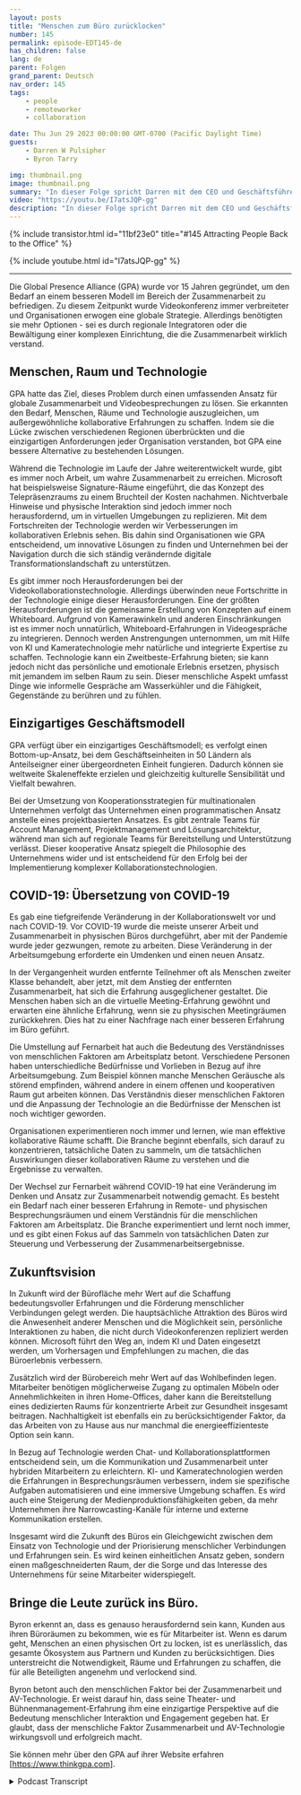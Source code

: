 ```yaml
---
layout: posts
title: "Menschen zum Büro zurücklocken"
number: 145
permalink: episode-EDT145-de
has_children: false
lang: de
parent: Folgen
grand_parent: Deutsch
nav_order: 145
tags:
    - people
    - remoteworker
    - collaboration

date: Thu Jun 29 2023 00:00:00 GMT-0700 (Pacific Daylight Time)
guests:
    - Darren W Pulsipher
    - Byron Tarry

img: thumbnail.png
image: thumbnail.png
summary: "In dieser Folge spricht Darren mit dem CEO und Geschäftsführer von GPA über die Rolle, die kollaborative Innovation beim Zurückbringen der Menschen ins Büro spielt und warum Menschen persönliche Interaktion benötigen."
video: "https://youtu.be/I7atsJQP-gg"
description: "In dieser Folge spricht Darren mit dem CEO und Geschäftsführer von GPA über die Rolle, die kollaborative Innovation beim Zurückbringen der Menschen ins Büro spielt und warum Menschen persönliche Interaktion benötigen."
---
```


<div>
{% include transistor.html id="11bf23e0" title="#145 Attracting People Back to the Office" %}

{% include youtube.html id="I7atsJQP-gg" %}
</div>

---

Die Global Presence Alliance (GPA) wurde vor 15 Jahren gegründet, um den Bedarf an einem besseren Modell im Bereich der Zusammenarbeit zu befriedigen. Zu diesem Zeitpunkt wurde Videokonferenz immer verbreiteter und Organisationen erwogen eine globale Strategie. Allerdings benötigten sie mehr Optionen - sei es durch regionale Integratoren oder die Bewältigung einer komplexen Einrichtung, die die Zusammenarbeit wirklich verstand.

## Menschen, Raum und Technologie

GPA hatte das Ziel, dieses Problem durch einen umfassenden Ansatz für globale Zusammenarbeit und Videobesprechungen zu lösen. Sie erkannten den Bedarf, Menschen, Räume und Technologie auszugleichen, um außergewöhnliche kollaborative Erfahrungen zu schaffen. Indem sie die Lücke zwischen verschiedenen Regionen überbrückten und die einzigartigen Anforderungen jeder Organisation verstanden, bot GPA eine bessere Alternative zu bestehenden Lösungen.

Während die Technologie im Laufe der Jahre weiterentwickelt wurde, gibt es immer noch Arbeit, um wahre Zusammenarbeit zu erreichen. Microsoft hat beispielsweise Signature-Räume eingeführt, die das Konzept des Telepräsenzraums zu einem Bruchteil der Kosten nachahmen. Nichtverbale Hinweise und physische Interaktion sind jedoch immer noch herausfordernd, um in virtuellen Umgebungen zu replizieren. Mit dem Fortschreiten der Technologie werden wir Verbesserungen im kollaborativen Erlebnis sehen. Bis dahin sind Organisationen wie GPA entscheidend, um innovative Lösungen zu finden und Unternehmen bei der Navigation durch die sich ständig verändernde digitale Transformationslandschaft zu unterstützen.

Es gibt immer noch Herausforderungen bei der Videokollaborationstechnologie. Allerdings überwinden neue Fortschritte in der Technologie einige dieser Herausforderungen. Eine der größten Herausforderungen ist die gemeinsame Erstellung von Konzepten auf einem Whiteboard. Aufgrund von Kamerawinkeln und anderen Einschränkungen ist es immer noch unnatürlich, Whiteboard-Erfahrungen in Videogespräche zu integrieren. Dennoch werden Anstrengungen unternommen, um mit Hilfe von KI und Kameratechnologie mehr natürliche und integrierte Expertise zu schaffen. Technologie kann ein Zweitbeste-Erfahrung bieten; sie kann jedoch nicht das persönliche und emotionale Erlebnis ersetzen, physisch mit jemandem im selben Raum zu sein. Dieser menschliche Aspekt umfasst Dinge wie informelle Gespräche am Wasserkühler und die Fähigkeit, Gegenstände zu berühren und zu fühlen.

## Einzigartiges Geschäftsmodell

GPA verfügt über ein einzigartiges Geschäftsmodell; es verfolgt einen Bottom-up-Ansatz, bei dem Geschäftseinheiten in 50 Ländern als Anteilseigner einer übergeordneten Einheit fungieren. Dadurch können sie weltweite Skaleneffekte erzielen und gleichzeitig kulturelle Sensibilität und Vielfalt bewahren.

Bei der Umsetzung von Kooperationsstrategien für multinationalen Unternehmen verfolgt das Unternehmen einen programmatischen Ansatz anstelle eines projektbasierten Ansatzes. Es gibt zentrale Teams für Account Management, Projektmanagement und Lösungsarchitektur, während man sich auf regionale Teams für Bereitstellung und Unterstützung verlässt. Dieser kooperative Ansatz spiegelt die Philosophie des Unternehmens wider und ist entscheidend für den Erfolg bei der Implementierung komplexer Kollaborationstechnologien.

## COVID-19: Übersetzung von COVID-19

Es gab eine tiefgreifende Veränderung in der Kollaborationswelt vor und nach COVID-19. Vor COVID-19 wurde die meiste unserer Arbeit und Zusammenarbeit in physischen Büros durchgeführt, aber mit der Pandemie wurde jeder gezwungen, remote zu arbeiten. Diese Veränderung in der Arbeitsumgebung erforderte ein Umdenken und einen neuen Ansatz.

In der Vergangenheit wurden entfernte Teilnehmer oft als Menschen zweiter Klasse behandelt, aber jetzt, mit dem Anstieg der entfernten Zusammenarbeit, hat sich die Erfahrung ausgeglichener gestaltet. Die Menschen haben sich an die virtuelle Meeting-Erfahrung gewöhnt und erwarten eine ähnliche Erfahrung, wenn sie zu physischen Meetingräumen zurückkehren. Dies hat zu einer Nachfrage nach einer besseren Erfahrung im Büro geführt.

Die Umstellung auf Fernarbeit hat auch die Bedeutung des Verständnisses von menschlichen Faktoren am Arbeitsplatz betont. Verschiedene Personen haben unterschiedliche Bedürfnisse und Vorlieben in Bezug auf ihre Arbeitsumgebung. Zum Beispiel können manche Menschen Geräusche als störend empfinden, während andere in einem offenen und kooperativen Raum gut arbeiten können. Das Verständnis dieser menschlichen Faktoren und die Anpassung der Technologie an die Bedürfnisse der Menschen ist noch wichtiger geworden.

Organisationen experimentieren noch immer und lernen, wie man effektive kollaborative Räume schafft. Die Branche beginnt ebenfalls, sich darauf zu konzentrieren, tatsächliche Daten zu sammeln, um die tatsächlichen Auswirkungen dieser kollaborativen Räume zu verstehen und die Ergebnisse zu verwalten.

Der Wechsel zur Fernarbeit während COVID-19 hat eine Veränderung im Denken und Ansatz zur Zusammenarbeit notwendig gemacht. Es besteht ein Bedarf nach einer besseren Erfahrung in Remote- und physischen Besprechungsräumen und einem Verständnis für die menschlichen Faktoren am Arbeitsplatz. Die Branche experimentiert und lernt noch immer, und es gibt einen Fokus auf das Sammeln von tatsächlichen Daten zur Steuerung und Verbesserung der Zusammenarbeitsergebnisse.

## Zukunftsvision

In Zukunft wird der Bürofläche mehr Wert auf die Schaffung bedeutungsvoller Erfahrungen und die Förderung menschlicher Verbindungen gelegt werden. Die hauptsächliche Attraktion des Büros wird die Anwesenheit anderer Menschen und die Möglichkeit sein, persönliche Interaktionen zu haben, die nicht durch Videokonferenzen repliziert werden können. Microsoft führt den Weg an, indem KI und Daten eingesetzt werden, um Vorhersagen und Empfehlungen zu machen, die das Büroerlebnis verbessern.

Zusätzlich wird der Bürobereich mehr Wert auf das Wohlbefinden legen. Mitarbeiter benötigen möglicherweise Zugang zu optimalen Möbeln oder Annehmlichkeiten in ihren Home-Offices, daher kann die Bereitstellung eines dedizierten Raums für konzentrierte Arbeit zur Gesundheit insgesamt beitragen. Nachhaltigkeit ist ebenfalls ein zu berücksichtigender Faktor, da das Arbeiten von zu Hause aus nur manchmal die energieeffizienteste Option sein kann.

In Bezug auf Technologie werden Chat- und Kollaborationsplattformen entscheidend sein, um die Kommunikation und Zusammenarbeit unter hybriden Mitarbeitern zu erleichtern. KI- und Kameratechnologien werden die Erfahrungen in Besprechungsräumen verbessern, indem sie spezifische Aufgaben automatisieren und eine immersive Umgebung schaffen. Es wird auch eine Steigerung der Medienproduktionsfähigkeiten geben, da mehr Unternehmen ihre Narrowcasting-Kanäle für interne und externe Kommunikation erstellen.

Insgesamt wird die Zukunft des Büros ein Gleichgewicht zwischen dem Einsatz von Technologie und der Priorisierung menschlicher Verbindungen und Erfahrungen sein. Es wird keinen einheitlichen Ansatz geben, sondern einen maßgeschneiderten Raum, der die Sorge und das Interesse des Unternehmens für seine Mitarbeiter widerspiegelt.

## Bringe die Leute zurück ins Büro.

Byron erkennt an, dass es genauso herausfordernd sein kann, Kunden aus ihren Büroräumen zu bekommen, wie es für Mitarbeiter ist. Wenn es darum geht, Menschen an einen physischen Ort zu locken, ist es unerlässlich, das gesamte Ökosystem aus Partnern und Kunden zu berücksichtigen. Dies unterstreicht die Notwendigkeit, Räume und Erfahrungen zu schaffen, die für alle Beteiligten angenehm und verlockend sind.

Byron betont auch den menschlichen Faktor bei der Zusammenarbeit und AV-Technologie. Er weist darauf hin, dass seine Theater- und Bühnenmanagement-Erfahrung ihm eine einzigartige Perspektive auf die Bedeutung menschlicher Interaktion und Engagement gegeben hat. Er glaubt, dass der menschliche Faktor Zusammenarbeit und AV-Technologie wirkungsvoll und erfolgreich macht.

Sie können mehr über den GPA auf ihrer Website erfahren [https://www.thinkgpa.com].



<details>
<summary> Podcast Transcript </summary>

<p></p>

</details>

